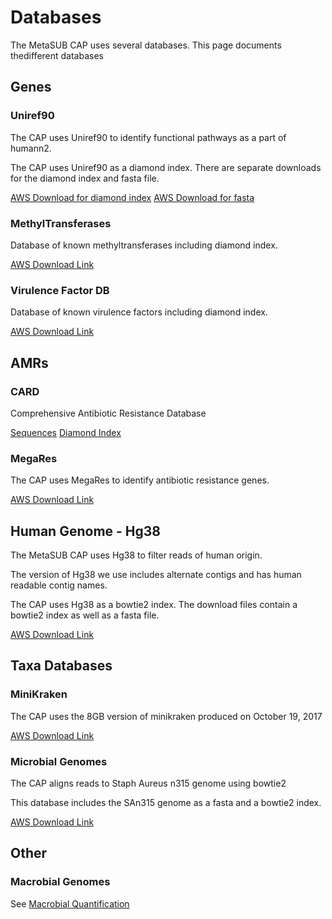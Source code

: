 # Databases


The MetaSUB CAP uses several databases. This page documents thedifferent databases

## Genes

### Uniref90

The CAP uses Uniref90 to identify functional pathways as a part of
humann2.

The CAP uses Uniref90 as a diamond index. There are separate downloads
for the diamond index and fasta file.

[AWS Download for diamond index](https://s3.amazonaws.com/metasub-cap-databases/uniref90_annotated.1.1.dmnd)
[AWS Download for fasta](https://s3.amazonaws.com/metasub-cap-databases/uniref90.tar.gz)

### MethylTransferases

Database of known methyltransferases including diamond index.

[AWS Download Link](https://s3.amazonaws.com/metasub-cap-databases/methyls_90.tar.gz)

### Virulence Factor DB

Database of known virulence factors including diamond index.

[AWS Download Link](https://s3.amazonaws.com/metasub-cap-databases/vfdb_setB_pro.tar.gz)

## AMRs

### CARD

Comprehensive Antibiotic Resistance Database

[Sequences](https://s3.amazonaws.com/metasub-cap-databases/card_oct_2017_prot_seqs.faa)
[Diamond Index](https://s3.amazonaws.com/metasub-cap-databases/card_oct_2017_prot_seqs.dmnd)

### MegaRes

The CAP uses MegaRes to identify antibiotic resistance genes.

[AWS Download
Link](https://s3.amazonaws.com/metasub-cap-databases/megares_v1.0.1.tar.gz)

## Human Genome - Hg38


The MetaSUB CAP uses Hg38 to filter reads of human origin.

The version of Hg38 we use includes alternate contigs and has human
readable contig names.

The CAP uses Hg38 as a bowtie2 index. The download files contain a
bowtie2 index as well as a fasta file.

[AWS Download Link](https://s3.amazonaws.com/metasub-cap-databases/hg38_alt_contigs.tar.gz)

## Taxa Databases

### MiniKraken

The CAP uses the 8GB version of minikraken produced on October 19, 2017

[AWS Download Link](https://s3.amazonaws.com/metasub-cap-databases/minikraken_20171019_8GB.tgz)

### Microbial Genomes

The CAP aligns reads to Staph Aureus n315 genome using bowtie2

This database includes the SAn315 genome as a fasta and a bowtie2 index.

[AWS Download Link](https://s3.amazonaws.com/metasub-cap-databases/staph_aureus_n315.tar.gz)

## Other

### Macrobial Genomes

See [Macrobial Quantification](https://github.com/MetaSUB/macrobial-genomes)
